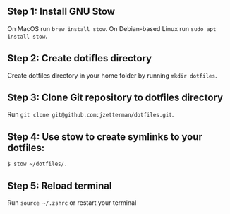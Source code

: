 ## Step 1: Install GNU Stow
On MacOS run 
```brew install stow```.
On Debian-based Linux run 
```sudo apt install stow```.

## Step 2: Create dotifles directory
Create dotfiles directory in your home folder by running ```mkdir dotfiles```.

## Step 3: Clone Git repository to dotfiles directory
Run ```git clone git@github.com:jzetterman/dotfiles.git```.

## Step 4: Use stow to create symlinks to your dotfiles: 

```$ stow ~/dotfiles/.```

## Step 5: Reload terminal
Run ```source ~/.zshrc``` or restart your terminal
